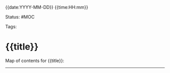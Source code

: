 {{date:YYYY-MM-DD}} {{time:HH:mm}}

Status: #MOC

Tags:

# {{title}}

Map of contents for {{title}}:






---
